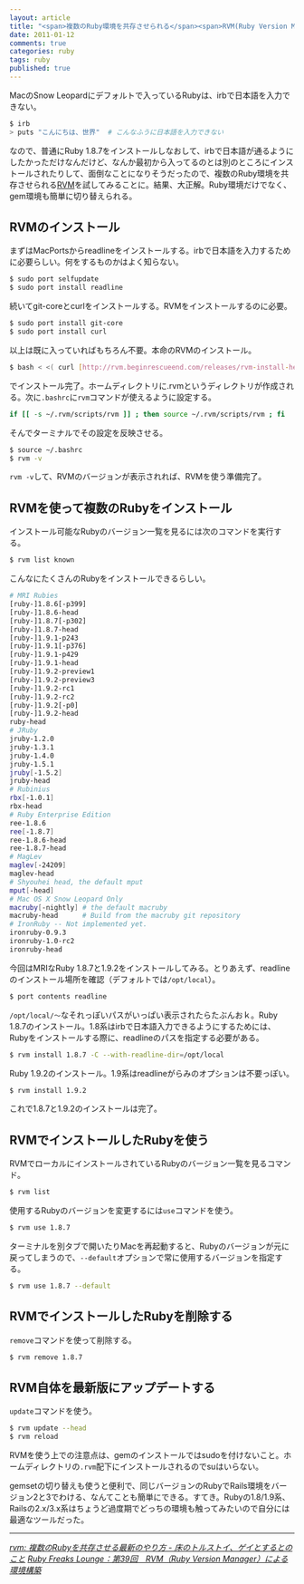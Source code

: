 ```yaml
---
layout: article
title: "<span>複数のRuby環境を共存させられる</span><span>RVM(Ruby Version Manager)を使う</span>"
date: 2011-01-12
comments: true
categories: ruby
tags: ruby
published: true
---
```


MacのSnow Leopardにデフォルトで入っているRubyは、irbで日本語を入力できない。

~~~ sh
$ irb
> puts "こんにちは、世界"  # こんなふうに日本語を入力できない
~~~

なので、普通にRuby 1.8.7をインストールしなおして、irbで日本語が通るようにしたかっただけなんだけど、なんか最初から入ってるのとは別のところにインストールされたりして、面倒なことになりそうだったので、複数のRuby環境を共存させられる[RVM](http://rvm.beginrescueend.com/)を試してみることに。結果、大正解。Ruby環境だけでなく、gem環境も簡単に切り替えられる。

<!-- READMORE -->


## RVMのインストール

まずはMacPortsからreadlineをインストールする。irbで日本語を入力するために必要らしい。何をするものかはよく知らない。

~~~ sh
$ sudo port selfupdate
$ sudo port install readline
~~~

続いてgit-coreとcurlをインストールする。RVMをインストールするのに必要。

~~~ sh
$ sudo port install git-core
$ sudo port install curl
~~~

以上は既に入っていればもちろん不要。本命のRVMのインストール。

~~~ sh
$ bash < <( curl [http://rvm.beginrescueend.com/releases/rvm-install-head](http://rvm.beginrescueend.com/releases/rvm-install-head) )
~~~

でインストール完了。ホームディレクトリに.rvmというディレクトリが作成される。次に`.bashrc`に`rvm`コマンドが使えるように設定する。

~~~ sh
if [[ -s ~/.rvm/scripts/rvm ]] ; then source ~/.rvm/scripts/rvm ; fi
~~~

そんでターミナルでその設定を反映させる。

~~~ sh
$ source ~/.bashrc
$ rvm -v
~~~

`rvm -v`して、RVMのバージョンが表示されれば、RVMを使う準備完了。


## RVMを使って複数のRubyをインストール

インストール可能なRubyのバージョン一覧を見るには次のコマンドを実行する。

~~~ sh
$ rvm list known
~~~

こんなにたくさんのRubyをインストールできるらしい。

~~~ sh
# MRI Rubies
[ruby-]1.8.6[-p399]
[ruby-]1.8.6-head
[ruby-]1.8.7[-p302]
[ruby-]1.8.7-head
[ruby-]1.9.1-p243
[ruby-]1.9.1[-p376]
[ruby-]1.9.1-p429
[ruby-]1.9.1-head
[ruby-]1.9.2-preview1
[ruby-]1.9.2-preview3
[ruby-]1.9.2-rc1
[ruby-]1.9.2-rc2
[ruby-]1.9.2[-p0]
[ruby-]1.9.2-head
ruby-head
# JRuby
jruby-1.2.0
jruby-1.3.1
jruby-1.4.0
jruby-1.5.1
jruby[-1.5.2]
jruby-head
# Rubinius
rbx[-1.0.1]
rbx-head
# Ruby Enterprise Edition
ree-1.8.6
ree[-1.8.7]
ree-1.8.6-head
ree-1.8.7-head
# MagLev
maglev[-24209]
maglev-head
# Shyouhei head, the default mput
mput[-head]
# Mac OS X Snow Leopard Only
macruby[-nightly] # the default macruby
macruby-head      # Build from the macruby git repository
# IronRuby -- Not implemented yet.
ironruby-0.9.3
ironruby-1.0-rc2
ironruby-head
~~~

今回はMRIなRuby 1.8.7と1.9.2をインストールしてみる。とりあえず、readlineのインストール場所を確認（デフォルトでは`/opt/local`）。

~~~ sh
$ port contents readline
~~~

`/opt/local/～`なそれっぽいパスがいっぱい表示されたらたぶんおｋ。Ruby 1.8.7のインストール。1.8系はirbで日本語入力できるようにするためには、Rubyをインストールする際に、readlineのパスを指定する必要がある。

~~~ sh
$ rvm install 1.8.7 -C --with-readline-dir=/opt/local
~~~

Ruby 1.9.2のインストール。1.9系はreadlineがらみのオプションは不要っぽい。

~~~ sh
$ rvm install 1.9.2
~~~

これで1.8.7と1.9.2のインストールは完了。


## RVMでインストールしたRubyを使う

RVMでローカルにインストールされているRubyのバージョン一覧を見るコマンド。

~~~ sh
$ rvm list
~~~

使用するRubyのバージョンを変更するには`use`コマンドを使う。

~~~ sh
$ rvm use 1.8.7
~~~

ターミナルを別タブで開いたりMacを再起動すると、Rubyのバージョンが元に戻ってしまうので、`--default`オプションで常に使用するバージョンを指定する。

~~~ sh
$ rvm use 1.8.7 --default
~~~


## RVMでインストールしたRubyを削除する

`remove`コマンドを使って削除する。

~~~ sh
$ rvm remove 1.8.7
~~~


## RVM自体を最新版にアップデートする

`update`コマンドを使う。

~~~ sh
$ rvm update --head
$ rvm reload
~~~

RVMを使う上での注意点は、gemのインストールではsudoを付けないこと。ホームディレクトリの`.rvm`配下にインストールされるのでsuはいらない。

gemsetの切り替えも使うと便利で、同じバージョンのRubyでRails環境をバージョン2と3でわける、なんてことも簡単にできる。すてき。Rubyの1.8/1.9系、Railsの2.x/3.x系はちょうど過度期でどっちの環境も触ってみたいので自分には最適なツールだった。

* * *

<cite>[rvm: 複数のRubyを共存させる最新のやり方 - 床のトルストイ、ゲイとするとのこと](http://d.hatena.ne.jp/mirakui/20100502/1272849327)</cite>
<cite>[Ruby Freaks Lounge：第39回　RVM（Ruby Version Manager）による環境構築](http://gihyo.jp/dev/serial/01/ruby/0039)</cite>
